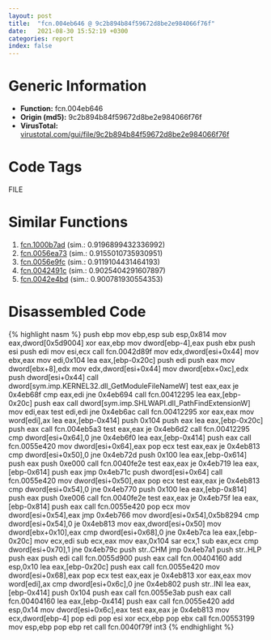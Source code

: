 ```yaml
---
layout: post
title:  "fcn.004eb646 @ 9c2b894b84f59672d8be2e984066f76f"
date:   2021-08-30 15:52:19 +0300
categories: report
index: false
---
```


# Generic Information
- **Function:** fcn.004eb646
- **Origin (md5):** 9c2b894b84f59672d8be2e984066f76f
- **VirusTotal:** [virustotal.com/gui/file/9c2b894b84f59672d8be2e984066f76f][virustotal_ref]

# Code Tags
<span class="tag" id="FILE">FILE</span>


# Similar Functions

1. [fcn.1000b7ad][similar_1_ref] (sim.: 0.9196899432336992)
2. [fcn.0056ea73][similar_2_ref] (sim.: 0.9155010735930951)
3. [fcn.0056e9fc][similar_3_ref] (sim.: 0.9119104431464193)
4. [fcn.0042491c][similar_4_ref] (sim.: 0.9025404291607897)
5. [fcn.0042e4bd][similar_5_ref] (sim.: 0.900781930554353)


# Disassembled Code

{% highlight nasm %}
push ebp
mov ebp,esp
sub esp,0x814
mov eax,dword[0x5d9004]
xor eax,ebp
mov dword[ebp-4],eax
push ebx
push esi
push edi
mov esi,ecx
call fcn.0042d89f
mov edx,dword[esi+0x44]
mov ebx,eax
mov edi,0x104
lea eax,[ebp-0x20c]
push edi
push eax
mov dword[ebx+8],edx
mov edx,dword[esi+0x44]
mov dword[ebx+0xc],edx
push dword[esi+0x44]
call dword[sym.imp.KERNEL32.dll_GetModuleFileNameW]
test eax,eax
je 0x4eb68f
cmp eax,edi
jne 0x4eb694
call fcn.00412295
lea eax,[ebp-0x20c]
push eax
call dword[sym.imp.SHLWAPI.dll_PathFindExtensionW]
mov edi,eax
test edi,edi
jne 0x4eb6ac
call fcn.00412295
xor eax,eax
mov word[edi],ax
lea eax,[ebp-0x414]
push 0x104
push eax
lea eax,[ebp-0x20c]
push eax
call fcn.004eb5a3
test eax,eax
je 0x4eb6d2
call fcn.00412295
cmp dword[esi+0x64],0
jne 0x4eb6f0
lea eax,[ebp-0x414]
push eax
call fcn.0055e420
mov dword[esi+0x64],eax
pop ecx
test eax,eax
je 0x4eb813
cmp dword[esi+0x50],0
jne 0x4eb72d
push 0x100
lea eax,[ebp-0x614]
push eax
push 0xe000
call fcn.0040fe2e
test eax,eax
je 0x4eb719
lea eax,[ebp-0x614]
push eax
jmp 0x4eb71c
push dword[esi+0x64]
call fcn.0055e420
mov dword[esi+0x50],eax
pop ecx
test eax,eax
je 0x4eb813
cmp dword[esi+0x54],0
jne 0x4eb770
push 0x100
lea eax,[ebp-0x814]
push eax
push 0xe006
call fcn.0040fe2e
test eax,eax
je 0x4eb75f
lea eax,[ebp-0x814]
push eax
call fcn.0055e420
pop ecx
mov dword[esi+0x54],eax
jmp 0x4eb766
mov dword[esi+0x54],0x5b8294
cmp dword[esi+0x54],0
je 0x4eb813
mov eax,dword[esi+0x50]
mov dword[ebx+0x10],eax
cmp dword[esi+0x68],0
jne 0x4eb7ca
lea eax,[ebp-0x20c]
mov ecx,edi
sub ecx,eax
mov eax,0x104
sar ecx,1
sub eax,ecx
cmp dword[esi+0x70],1
jne 0x4eb79c
push str..CHM
jmp 0x4eb7a1
push str..HLP
push eax
push edi
call fcn.0055d900
push eax
call fcn.00404160
add esp,0x10
lea eax,[ebp-0x20c]
push eax
call fcn.0055e420
mov dword[esi+0x68],eax
pop ecx
test eax,eax
je 0x4eb813
xor eax,eax
mov word[edi],ax
cmp dword[esi+0x6c],0
jne 0x4eb802
push str..INI
lea eax,[ebp-0x414]
push 0x104
push eax
call fcn.0055e3ab
push eax
call fcn.00404160
lea eax,[ebp-0x414]
push eax
call fcn.0055e420
add esp,0x14
mov dword[esi+0x6c],eax
test eax,eax
je 0x4eb813
mov ecx,dword[ebp-4]
pop edi
pop esi
xor ecx,ebp
pop ebx
call fcn.00553199
mov esp,ebp
pop ebp
ret 
call fcn.0040f79f
int3 
{% endhighlight %}


[similar_1_ref]: /report/fcn.1000b7ad@e5d49e0823e602f2ee948ac39d32c1eb
[similar_2_ref]: /report/fcn.0056ea73@14b20b07906a36e23f2230c8042160f2
[similar_3_ref]: /report/fcn.0056e9fc@c60344b51fa39a329b92557d24ff7670
[similar_4_ref]: /report/fcn.0042491c@a1c6b07868a0eea8f4ee5a872aa71909
[similar_5_ref]: /report/fcn.0042e4bd@7b00dd8f2abf54a73bfb09681334ff78
[virustotal_ref]: https://www.virustotal.com/gui/file/9c2b894b84f59672d8be2e984066f76f